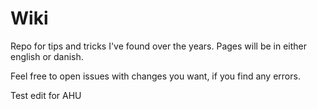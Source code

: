 # Wiki

Repo for tips and tricks I've found over the years.
Pages will be in either english or danish.

Feel free to open issues with changes you want, if you find any errors.

Test edit for AHU
